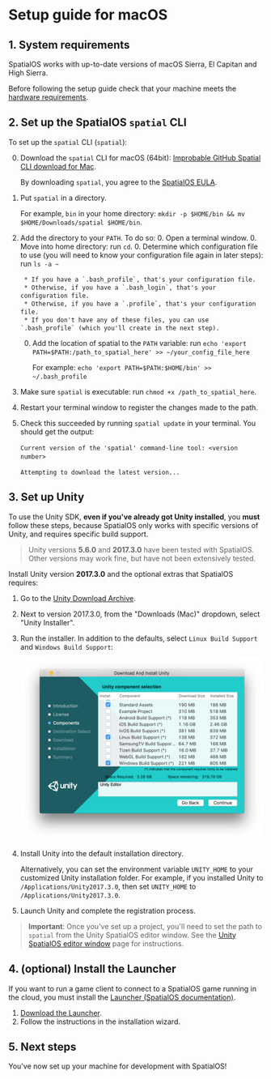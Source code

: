 # Setup guide for macOS

## 1. System requirements

SpatialOS works with up-to-date versions of macOS Sierra, El Capitan and High Sierra.

Before following the setup guide check that your machine meets the
[hardware requirements](../../get-started/requirements.md#hardware).

## 2. Set up the SpatialOS `spatial` CLI

To set up the `spatial` CLI (`spatial`):

0. Download the `spatial` CLI  for macOS (64bit): [Improbable GitHub Spatial CLI download for Mac](https://console.improbable.io/toolbelt/download/latest/mac).

    By downloading `spatial`, you agree to the [SpatialOS EULA](https://auth.improbable.io/auth/v1/eula).
0. Put `spatial` in a directory.

    For example, `bin` in your home directory: `mkdir -p $HOME/bin && mv $HOME/Downloads/spatial $HOME/bin`.
0. Add the directory to your `PATH`. To do so:
    0. Open a terminal window.
    0. Move into home directory: run `cd`.
    0. Determine which configuration file to use (you will need to know your configuration file again in later steps): run `ls -a ~`

        * If you have a `.bash_profile`, that's your configuration file.
        * Otherwise, if you have a `.bash_login`, that's your configuration file.
        * Otherwise, if you have a `.profile`, that's your configuration file.
        * If you don't have any of these files, you can use `.bash_profile` (which you'll create in the next step).
    0. Add the location of spatial to the `PATH` variable: run `echo 'export PATH=$PATH:/path_to_spatial_here' >> ~/your_config_file_here`

        For example: `echo 'export PATH=$PATH:$HOME/bin' >> ~/.bash_profile`
0. Make sure `spatial` is executable: run `chmod +x /path_to_spatial_here`.
0. Restart your terminal window to register the changes made to the path.
0. Check this succeeded by running `spatial update` in your terminal. You should get the output:

    `Current version of the 'spatial' command-line tool: <version number>`

    `Attempting to download the latest version...`

## 3. Set up Unity

To use the Unity SDK, **even if you've already got Unity installed**,
you **must** follow these steps, because SpatialOS only works with specific versions of Unity, and
requires specific build support.

> Unity versions **5.6.0** and **2017.3.0** have been tested with SpatialOS. Other versions may work fine, but have not been extensively tested.

Install Unity version **2017.3.0** and the optional extras that SpatialOS requires:

1. Go to the [Unity Download Archive](https://unity3d.com/get-unity/download/archive).
2. Next to version 2017.3.0, from the "Downloads (Mac)" dropdown, select "Unity Installer".
3. Run the installer. In addition to the defaults, select `Linux Build Support` and `Windows Build Support`:

    ![Unity screenshot](../../assets/setup/setup-unity-build-support-mac.png)

4. Install Unity into the default installation directory.

    Alternatively, you can set the environment variable `UNITY_HOME` to your customized Unity installation folder.
For example, if you installed Unity to `/Applications/Unity2017.3.0`,
then set `UNITY_HOME` to `/Applications/Unity2017.3.0`.

5. Launch Unity and complete the registration process.

> **Important**: Once you've set up a project, you'll need to set the path to `spatial` from the Unity SpatialOS editor window.
See the [Unity SpatialOS editor window](../../reference/spatialos-window.md#settings) page for instructions.

## 4. (optional) Install the Launcher

If you want to run a game client to connect to a SpatialOS game running in the cloud, you must install the
[Launcher (SpatialOS documentation)](https://docs.improbable.io/reference/12.2/shared/glossary#launcher).

1. <a href="https://console.improbable.io/launcher/download/stable/latest/mac" data-track-link="Launcher Download Clicked|platform=Mac" target="_blank">Download the Launcher</a>.
2. Follow the instructions in the installation wizard.

## 5. Next steps

You've now set up your machine for development with SpatialOS!
